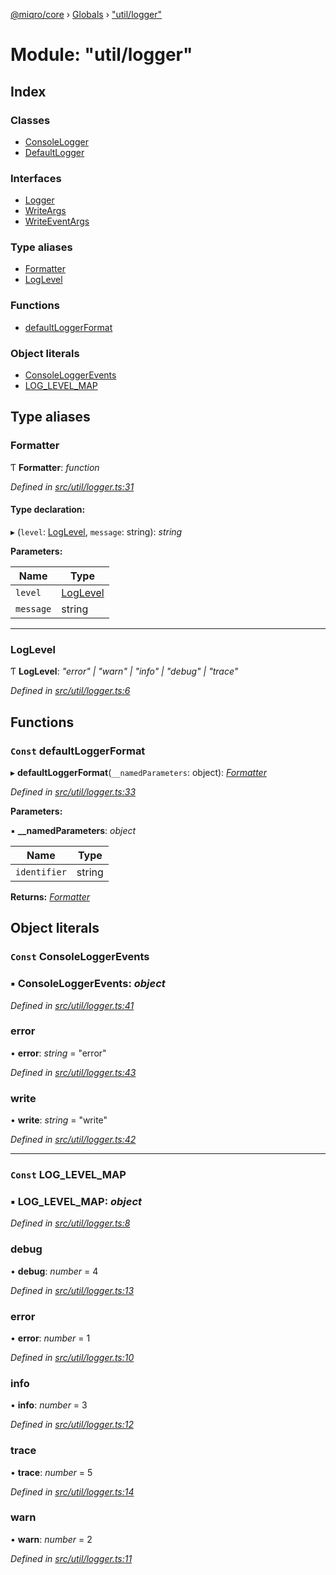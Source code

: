[@miqro/core](../README.md) › [Globals](../globals.md) › ["util/logger"](_util_logger_.md)

# Module: "util/logger"

## Index

### Classes

* [ConsoleLogger](../classes/_util_logger_.consolelogger.md)
* [DefaultLogger](../classes/_util_logger_.defaultlogger.md)

### Interfaces

* [Logger](../interfaces/_util_logger_.logger.md)
* [WriteArgs](../interfaces/_util_logger_.writeargs.md)
* [WriteEventArgs](../interfaces/_util_logger_.writeeventargs.md)

### Type aliases

* [Formatter](_util_logger_.md#formatter)
* [LogLevel](_util_logger_.md#loglevel)

### Functions

* [defaultLoggerFormat](_util_logger_.md#const-defaultloggerformat)

### Object literals

* [ConsoleLoggerEvents](_util_logger_.md#const-consoleloggerevents)
* [LOG_LEVEL_MAP](_util_logger_.md#const-log_level_map)

## Type aliases

###  Formatter

Ƭ **Formatter**: *function*

*Defined in [src/util/logger.ts:31](https://github.com/claukers/miqro-core/blob/64522a7/src/util/logger.ts#L31)*

#### Type declaration:

▸ (`level`: [LogLevel](_util_logger_.md#loglevel), `message`: string): *string*

**Parameters:**

Name | Type |
------ | ------ |
`level` | [LogLevel](_util_logger_.md#loglevel) |
`message` | string |

___

###  LogLevel

Ƭ **LogLevel**: *"error" | "warn" | "info" | "debug" | "trace"*

*Defined in [src/util/logger.ts:6](https://github.com/claukers/miqro-core/blob/64522a7/src/util/logger.ts#L6)*

## Functions

### `Const` defaultLoggerFormat

▸ **defaultLoggerFormat**(`__namedParameters`: object): *[Formatter](_util_logger_.md#formatter)*

*Defined in [src/util/logger.ts:33](https://github.com/claukers/miqro-core/blob/64522a7/src/util/logger.ts#L33)*

**Parameters:**

▪ **__namedParameters**: *object*

Name | Type |
------ | ------ |
`identifier` | string |

**Returns:** *[Formatter](_util_logger_.md#formatter)*

## Object literals

### `Const` ConsoleLoggerEvents

### ▪ **ConsoleLoggerEvents**: *object*

*Defined in [src/util/logger.ts:41](https://github.com/claukers/miqro-core/blob/64522a7/src/util/logger.ts#L41)*

###  error

• **error**: *string* = "error"

*Defined in [src/util/logger.ts:43](https://github.com/claukers/miqro-core/blob/64522a7/src/util/logger.ts#L43)*

###  write

• **write**: *string* = "write"

*Defined in [src/util/logger.ts:42](https://github.com/claukers/miqro-core/blob/64522a7/src/util/logger.ts#L42)*

___

### `Const` LOG_LEVEL_MAP

### ▪ **LOG_LEVEL_MAP**: *object*

*Defined in [src/util/logger.ts:8](https://github.com/claukers/miqro-core/blob/64522a7/src/util/logger.ts#L8)*

###  debug

• **debug**: *number* = 4

*Defined in [src/util/logger.ts:13](https://github.com/claukers/miqro-core/blob/64522a7/src/util/logger.ts#L13)*

###  error

• **error**: *number* = 1

*Defined in [src/util/logger.ts:10](https://github.com/claukers/miqro-core/blob/64522a7/src/util/logger.ts#L10)*

###  info

• **info**: *number* = 3

*Defined in [src/util/logger.ts:12](https://github.com/claukers/miqro-core/blob/64522a7/src/util/logger.ts#L12)*

###  trace

• **trace**: *number* = 5

*Defined in [src/util/logger.ts:14](https://github.com/claukers/miqro-core/blob/64522a7/src/util/logger.ts#L14)*

###  warn

• **warn**: *number* = 2

*Defined in [src/util/logger.ts:11](https://github.com/claukers/miqro-core/blob/64522a7/src/util/logger.ts#L11)*
